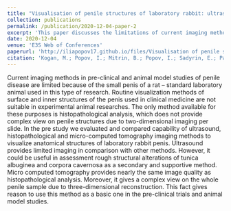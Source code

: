 ```yaml
---
title: "Visualisation of penile structures of laboratory rabbit: ultrasound, histology, and micro-CT"
collection: publications
permalink: /publication/2020-12-04-paper-2
excerpt: 'This paper discusses the limitations of current imaging methods in pre-clinical and animal model studies of penile disease, particularly due to the small size of the rat penis. It presents a comparative study of ultrasound, histopathological analysis, and micro-computed tomography, concluding that micro-computed tomography, due to its ability to provide a three-dimensional view, should be the primary method used in pre-clinical trials and animal model studies.'
date: 2020-12-04
venue: 'E3S Web of Conferences'
paperurl: 'http://iliapopov17.github.io/files/Visualisation of penile structures of laboratory rabbit ultrasound, histology, and micro-CT.pdf'
citation: 'Kogan, M.; Popov, I.; Mitrin, B.; Popov, I.; Sadyrin, E.; Pasetchnik, D.; Ermakov, A.; Ugrekhelidze, N.; Kulikova, N. Visualisation of Penile Structures of Laboratory Rabbit: Ultrasound, Histology, and Micro-CT. <i>E3S Web Conf</i>. 2020, 210, 06016, doi:10.1051/e3sconf/202021006016'
---
```


Current imaging methods in pre-clinical and animal model studies of penile disease are limited because of the small penis of a rat – standard laboratory animal used in this type of research. Routine visualization methods of surface and inner structures of the penis used in clinical medicine are not suitable in experimental animal researches. The only method available for these purposes is histopathological analysis, which does not provide complex view on penile structures due to two-dimensional imaging per slide. In the pre study we evaluated and compared capability of ultrasound, histopathological and micro-computed tomography imaging methods to visualize anatomical structures of laboratory rabbit penis. Ultrasound provides limited imaging in comparison with other methods. However, it could be useful in assessment rough structural alterations of tunica albuginea and corpora cavernosa as a secondary and supportive method. Micro computed tomography provides nearly the same image quality as histopathological analysis. Moreover, it gives a complex view on the whole penile sample due to three-dimensional reconstruction. This fact gives reason to use this method as a basic one in the pre-clinical trials and animal model studies.
